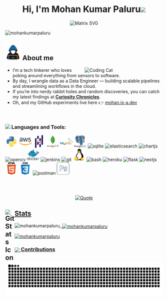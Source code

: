 <div id="header" align="center">
<h1 align="center">Hi, I'm Mohan Kumar Paluru<img src="https://media.giphy.com/media/hvRJCLFzcasrR4ia7z/giphy.gif" width="35">
</h1>
<img src="https://readme-typing-svg.demolab.com?font=Fira+Code&duration=2500&pause=1000&width=435&lines=%F0%9F%AA%90Welcome+To+My+Secret+Orbital+Lab%F0%9F%9A%80;I'm+A+Tech+Enthusiast%7CData+Architect;Python+Geek+In+Shadows%F0%9F%A5%B7;%F0%9F%94%8D+Exploring+AI+Frontiers%F0%9F%A4%96" alt="Matrix SVG" />

</div>
<p align="left"> <img src="https://komarev.com/ghpvc/?username=mohankumarpaluru&label=Profile%20views&color=0e75b6&style=flat" alt="mohankumarpaluru" /> </p>

## <picture><img src = "https://github.com/mohankumarpaluru/mohankumarpaluru/blob/master/Images/about_me.gif?raw=true" width = 50px></picture> About me

<picture>
  <!-- On small screens, show full-width image on top -->
   <source media="(max-width: 600px)" srcset="https://camo.githubusercontent.com/6f7b76611449b965092aee7c4bf135e656f4e9416189c0b84020fd9853cd1f93/68747470733a2f2f6d656469612e67697068792e636f6d2f6d656469612f54456e586b637348725034596564436868412f67697068792e676966">


  <!-- Default (desktop) -->
  <img align="right" alt="Coding Cat" width="250" src="https://camo.githubusercontent.com/6f7b76611449b965092aee7c4bf135e656f4e9416189c0b84020fd9853cd1f93/68747470733a2f2f6d656469612e67697068792e636f6d2f6d656469612f54456e586b637348725034596564436868412f67697068792e676966">
</picture>

<div align="left">

- I’m a tech tinkerer who loves poking around everything from sensors to software.
- By day, I wrangle data as a Data Engineer — building scalable pipelines and streamlining workflows in the cloud.
- If you’re into nerdy rabbit holes and random discoveries, you can catch my latest findings at **[Curiosity Chronicles](https://mohan.is-a.dev/blog/curiosity)**.
- Oh, and my GitHub experiments live here 👉 [mohan.is-a.dev](https://mohan.is-a.dev)

</div>

<br clear="right"/>


### <picture><img src="https://media2.giphy.com/media/QssGEmpkyEOhBCb7e1/giphy.gif?cid=ecf05e47a0n3gi1bfqntqmob8g9aid1oyj2wr3ds3mg700bl&rid=giphy.gif" width="2%"></picture> Languages and Tools:

<p align="left">

 <img src="https://raw.githubusercontent.com/devicons/devicon/master/icons/python/python-original.svg" alt="python" width="40" height="40"/>
 <img src="https://raw.githubusercontent.com/devicons/devicon/master/icons/amazonwebservices/amazonwebservices-original-wordmark.svg" alt="aws" width="40" height="40"/>
 <img src="https://raw.githubusercontent.com/devicons/devicon/2ae2a900d2f041da66e950e4d48052658d850630/icons/pandas/pandas-original.svg" alt="pandas" width="40" height="40"/>
 <img src="https://raw.githubusercontent.com/devicons/devicon/master/icons/mongodb/mongodb-original-wordmark.svg" alt="mongodb" width="40" height="40"/>
 <img src="https://raw.githubusercontent.com/devicons/devicon/master/icons/mysql/mysql-original-wordmark.svg" alt="mysql" width="40" height="40"/>
 <img src="https://raw.githubusercontent.com/devicons/devicon/master/icons/postgresql/postgresql-original-wordmark.svg" alt="postgresql" width="40" height="40"/>
 <img src="https://www.vectorlogo.zone/logos/sqlite/sqlite-icon.svg" alt="sqlite" width="40" height="40"/>
 <img src="https://www.vectorlogo.zone/logos/elastic/elastic-icon.svg" alt="elasticsearch" width="40" height="40"/>
 <img src="https://www.chartjs.org/media/logo-title.svg" alt="chartjs" width="40" height="40"/>
 <img src="https://www.vectorlogo.zone/logos/opencv/opencv-icon.svg" alt="opencv" width="40" height="40"/>
 <img src="https://raw.githubusercontent.com/devicons/devicon/master/icons/docker/docker-original-wordmark.svg" alt="docker" width="40" height="40"/>
 <img src="https://www.vectorlogo.zone/logos/jenkins/jenkins-icon.svg" alt="jenkins" width="40" height="40"/>
 <img src="https://www.vectorlogo.zone/logos/git-scm/git-scm-icon.svg" alt="git" width="40" height="40"/>
 <img src="https://raw.githubusercontent.com/devicons/devicon/master/icons/linux/linux-original.svg" alt="linux" width="40" height="40"/>
 <img src="https://www.vectorlogo.zone/logos/gnu_bash/gnu_bash-icon.svg" alt="bash" width="40" height="40"/>
 <img src="https://www.vectorlogo.zone/logos/heroku/heroku-icon.svg" alt="heroku" width="40" height="40"/>
 <img src="https://www.vectorlogo.zone/logos/palletsprojects_flask/palletsprojects_flask-icon.svg" alt="flask" width="40" height="40"/>
 <img src="https://cdn.worldvectorlogo.com/logos/nextjs-2.svg" alt="nextjs" width="40" height="40"/>
 <img src="https://raw.githubusercontent.com/devicons/devicon/master/icons/html5/html5-original-wordmark.svg" alt="html5" width="40" height="40"/>
 <img src="https://raw.githubusercontent.com/devicons/devicon/master/icons/css3/css3-original-wordmark.svg" alt="css3" width="40" height="40"/>
 <img src="https://www.vectorlogo.zone/logos/getpostman/getpostman-icon.svg" alt="postman" width="40" height="40"/>
 <img src="https://raw.githubusercontent.com/devicons/devicon/master/icons/photoshop/photoshop-line.svg" alt="photoshop" width="40" height="40"/>
</p>

<br clear="left"/>
<br clear="left"/>

<p align = "center">
	<a href="https://github.com/piyushsuthar/github-readme-quotes"> <img alt = "Quote" src="https://quotes-github-readme.vercel.app/api?type=horizontal&theme=tokyonight&animation=grow_out_in&quoteCategory=programming">
</p>

## <picture> <img align="left" src="https://camo.githubusercontent.com/dc251dd92dbb71448c7454af29c93e9d0ab5d4d90e21d4eeda891bda3eba51f6/68747470733a2f2f6d656469612e67697068792e636f6d2f6d656469612f5735656f5a485070557839736170523065752f67697068792e676966" width = 30px alt="Git Stats Icon"> </picture> Stats

<p><img align="left" src="https://github-readme-stats.vercel.app/api/top-langs?username=mohankumarpaluru&show_icons=true&theme=tokyonight&locale=en&layout=compact" alt="mohankumarpaluru" /></p>

<p>&nbsp;
  <img align="center" src="https://github-readme-stats.vercel.app/api?username=mohankumarpaluru&show_icons=true&theme=tokyonight#gh-dark-mode-only" alt="mohankumarpaluru" />
</p>
<p>
 <img align="center" src="https://github-readme-streak-stats.herokuapp.com/?user=mohankumarpaluru&theme=tokyonight#gh-dark-mode-only" alt="mohankumarpaluru" />
 </p>

### <picture> <img src="https://media1.giphy.com/media/v1.Y2lkPTc5MGI3NjExYzFhYzJkMmQ2MWQ3ZGY3MDhjZTE3MDI2Mzk3NzE1OWQyZTRlMmYwMCZjdD1z/iY8CRBdQXODJSCERIr/giphy.gif" width=3% valign="bottom"> </picture> Contributions

<p align="center">
  <picture>
  <source media="(prefers-color-scheme: dark)" srcset="https://github.com/mohankumarpaluru/mohankumarpaluru/blob/output/github-contribution-grid-snake-dark.svg" />
  <source media="(prefers-color-scheme: light)" srcset="https://github.com/mohankumarpaluru/mohankumarpaluru/blob/output/github-contribution-grid-snake.svg" />
  <img alt="github-snake" src="github-contribution-grid-snake.svg" />
</picture>

</p>

